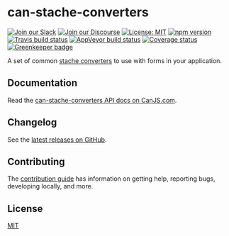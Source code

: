 # can-stache-converters

[![Join our Slack](https://img.shields.io/badge/slack-join%20chat-611f69.svg)](https://www.bitovi.com/community/slack?utm_source=badge&utm_medium=badge&utm_campaign=pr-badge&utm_content=badge)
[![Join our Discourse](https://img.shields.io/discourse/https/forums.bitovi.com/posts.svg)](https://forums.bitovi.com/?utm_source=badge&utm_medium=badge&utm_campaign=pr-badge&utm_content=badge)
[![License: MIT](https://img.shields.io/badge/license-MIT-blue.svg)](https://github.com/canjs/can-stache-converters/blob/master/LICENSE.md)
[![npm version](https://badge.fury.io/js/can-stache-converters.svg)](https://www.npmjs.com/package/can-stache-converters)
[![Travis build status](https://travis-ci.org/canjs/can-stache-converters.svg?branch=master)](https://travis-ci.org/canjs/can-stache-converters)
[![AppVeyor build status](https://ci.appveyor.com/api/projects/status/github/canjs/can-stache-converters?branch=master&svg=true)](https://ci.appveyor.com/project/matthewp/can-stache-converters)
[![Coverage status](https://coveralls.io/repos/github/canjs/can-stache-converters/badge.svg?branch=master)](https://coveralls.io/github/canjs/can-stache-converters?branch=master)
[![Greenkeeper badge](https://badges.greenkeeper.io/canjs/can-stache-converters.svg)](https://greenkeeper.io/)

A set of common [stache converters](http://canjs.github.io/canjs/doc/can-stache.registerConverter.html) to use with forms in your application.

## Documentation

Read the [can-stache-converters API docs on CanJS.com](https://canjs.com/doc/can-stache-converters.html).

## Changelog

See the [latest releases on GitHub](https://github.com/canjs/can-stache-converters/releases).

## Contributing

The [contribution guide](https://github.com/canjs/can-stache-converters/blob/master/CONTRIBUTING.md) has information on getting help, reporting bugs, developing locally, and more.

## License

[MIT](https://github.com/canjs/can-stache-converters/blob/master/LICENSE.md)
